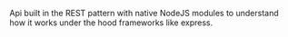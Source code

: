 Api built in the REST pattern with native NodeJS modules to understand how it works under the hood frameworks like express.